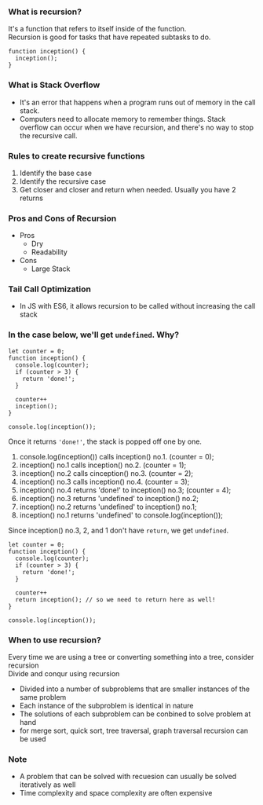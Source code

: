 ### What is recursion?

It's a function that refers to itself inside of the function. <br/>
Recursion is good for tasks that have repeated subtasks to do.

```
function inception() {
  inception();
}
```

### What is Stack Overflow

- It's an error that happens when a program runs out of memory in the call stack.
- Computers need to allocate memory to remember things. Stack overflow can occur when we have recursion, and there's no way to stop the recursive call.

### Rules to create recursive functions

1. Identify the base case
2. Identify the recursive case
3. Get closer and closer and return when needed. Usually you have 2 returns

### Pros and Cons of Recursion

- Pros
  - Dry
  - Readability
- Cons
  - Large Stack

### Tail Call Optimization

- In JS with ES6, it allows recursion to be called without increasing the call stack

### In the case below, we'll get `undefined`. Why?

```
let counter = 0;
function inception() {
  console.log(counter);
  if (counter > 3) {
    return 'done!';
  }

  counter++
  inception();
}

console.log(inception());
```

Once it returns `'done!'`, the stack is popped off one by one.

1. console.log(inception()) calls inception() no.1. (counter = 0);
2. inception() no.1 calls inception() no.2. (counter = 1);
3. inception() no.2 calls cinception() no.3. (counter = 2);
4. inception() no.3 calls inception() no.4. (counter = 3);
5. inception() no.4 returns 'done!' to inception() no.3; (counter = 4);
6. inception() no.3 returns 'undefined' to inception() no.2;
7. inception() no.2 returns 'undefined' to inception() no.1;
8. inception() no.1 returns 'undefined' to console.log(inception());

Since inception() no.3, 2, and 1 don't have `return`, we get `undefined`.

```
let counter = 0;
function inception() {
  console.log(counter);
  if (counter > 3) {
    return 'done!';
  }

  counter++
  return inception(); // so we need to return here as well!
}

console.log(inception());
```

### When to use recursion?

Every time we are using a tree or converting something into a tree, consider recursion <br/>
Divide and conqur using recursion

- Divided into a number of subproblems that are smaller instances of the same problem
- Each instance of the subproblem is identical in nature
- The solutions of each subproblem can be conbined to solve problem at hand
- for merge sort, quick sort, tree traversal, graph traversal recursion can be used

### Note

- A problem that can be solved with recuesion can usually be solved iteratively as well
- Time complexity and space complexity are often expensive
